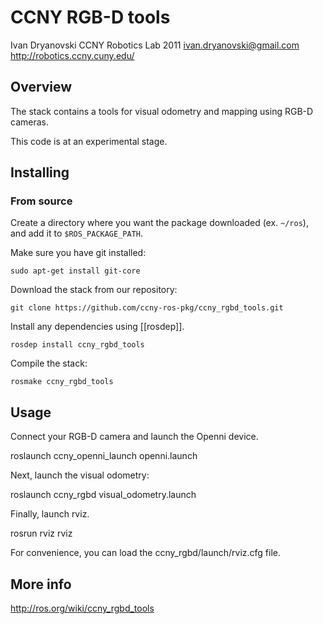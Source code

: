 CCNY RGB-D tools 
===================================

Ivan Dryanovski
CCNY Robotics Lab 2011
ivan.dryanovski@gmail.com
http://robotics.ccny.cuny.edu/

Overview
-----------------------------------

The stack contains a tools for visual odometry and mapping using RGB-D cameras. 

This code is at an experimental stage. 

Installing
-----------------------------------

### From source ###

Create a directory where you want the package downloaded (ex. `~/ros`), 
and add it to `$ROS_PACKAGE_PATH`.

Make sure you have git installed:

    sudo apt-get install git-core

Download the stack from our repository:

    git clone https://github.com/ccny-ros-pkg/ccny_rgbd_tools.git

Install any dependencies using [[rosdep]].

    rosdep install ccny_rgbd_tools

Compile the stack:

    rosmake ccny_rgbd_tools

Usage
-----------------------------------

Connect your RGB-D camera and launch the Openni device. 

  roslaunch ccny_openni_launch openni.launch 

Next, launch the visual odometry:

  roslaunch ccny_rgbd visual_odometry.launch

Finally, launch rviz. 

  rosrun rviz rviz

For convenience, you can load the ccny_rgbd/launch/rviz.cfg file.

More info
-----------------------------------

http://ros.org/wiki/ccny_rgbd_tools

